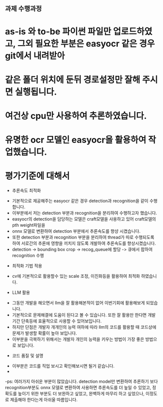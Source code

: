 ## 과제 수행과정
# as-is 와 to-be 파이썬 파일만 업로드하였고, 그외 필요한 부분은 easyocr 같은 경우 git에서 내려받아
# 같은 폴더 위치에 둔뒤 경로설정만 잘해 주시면 실행됩니다.
# 여건상 cpu만 사용하여 추론하였습니다.
# 유명한 ocr 모델인 easyocr을 활용하여 작업했습니다.

# 평가기준에 대해서
  * 추론속도 최적화
  - 기본적으로 제공해주는 easyocr 같은 경우 detection과 recognition을 같이 수행합니다.
  - 이부분에서 저는 detection 부분과 recognition을 분리하여 수행하고자 했습니다.
  - easyocr의 detection을 담당하는 모델은 craft모델을 사용하고 있어 craft모델의 pth weight파일을
  - onnx 모델로 변환하여 detection 부분에서 추론속도를 향샹 시켰습니다.
  - 또한 detection 부분과 recognition 부분을 분리하여 thread가 따로 수행되도록하여 서로간의 추론에 영향을 끼치지 않도록 개발하여 추론속도를 향상시켰습니다.
  - detection -> bounding box crop -> recog_queue에 할당 -> 큐에서 팝하여 recognition 수행
    
  * 최적화 기법 적용
  - cv에 기본적으로 활용할수 있는 scale 조정, 이진화등을 활용하여 최적화 하였습니다.
  * LLM 활용
  - 그동안 개발을 해오면서 llm을 잘 활용해본적이 없어 이번기회에 활용해보게 되었습니다.
  - 기본적으로 문제해결에 도움이 된다고 볼 수 있습니다. 또한 잘 활용만 한다면 개발기간 단축등에 효율적으로 사용할 수 있어보입니다.
  - 하지만 단점은 개발자 개개인의 능력 여하에 따라 llm의 코드를 활용할 때 코드상에 문제가 발생할 확률이 높아 보입니다.
  - 이부분을 극복하기 위해서는 개발자 개인의 능력을 키우는 방법이 가장 좋은 방법으로 보입니다.

  * 코드 품질 및 설명
  - 이부분은 코드를 직업 보시고 확인해보시면 될거 같습니다.
  - 
-ps: 여러가지 아쉬운 부분이 많았습니다. detection model만 변환하여 추론하기 보다 recognition부분도 onnx 모델로 변환하여 사용하면
     추론속도를 더 높일 수 있었고, 정확도를 높이기 위한 부분도 더 보완하고 싶었고, 완벽하게 마무리 하고 싶었으나, 이정도로 제출해야 한다는게 아쉬울 따름입니다.
